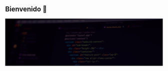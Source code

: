 ## Bienvenido 👋

![Mi Banner](https://github.com/Harry-GNS/Harry-GNS/blob/main/Banner.png?raw=true)
